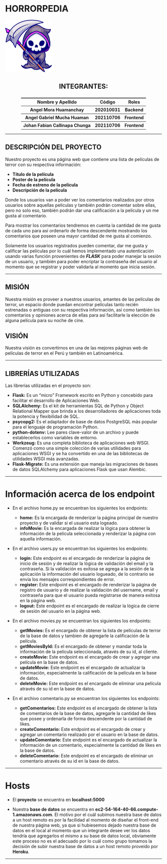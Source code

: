 
# HORRORPEDIA

<img style="width: 150px;" src='static/imgs/grm.png' alt='logo'/>

<center>

<h2>INTEGRANTES:</h2>
<div>
  <table style="width: 100%; display: flex; justify-content:center;">
    <tr>
      <th>Nombre y Apellido</th>
      <th>Código</th>
      <th>Roles</th>
    </tr>
    <tr>
      <th>Angel Mora Huamanchay</th>
      <th>202010031</th>
      <th>Backend</th>
    </tr>
    <tr>
      <th>Angel Gabriel Mucha Huaman</th>
      <th>202110706</th>
      <th>Frontend</th>
    </tr>
    <tr>
      <th>Johan Fabian Callinapa Chunga</th>
      <th>202110706</th>
      <th>Frontend</th>
    </tr>
  </table>
</div>
</center>
<hr/>

## DESCRIPCIÓN DEL PROYECTO

Nuestro proyecto es una página web que contiene una lista de películas de terror con su respectiva información:
* **Título de la película**
* **Poster de la película**
* **Fecha de estreno de la película**
* **Descripción de la película**

Donde los usuarios van a poder ver los comentarios realizados por otros usuarios sobre aquellas películas y también podrán comentar sobre ellas, pero no solo eso, también podrán dar una calificación a la película y un me gusta al comentario.

Para mostrar los comentarios tendremos en cuenta la cantidad de me gusta de cada uno para así ordenarlo de forma descendente mostrando los comentarios que poseen una mayor cantidad de me gusta al comienzo. 

Solamente los usuarios registrados pueden comentar, dar me gusta y calificar las películas por lo cuál hemos implementado una autenticación usando varias función provenientes de ***FLASK*** para poder manejar la sesión de un usuario, y también para poder encriptar la contraseña del usuario al momento que se registrar y poder validarla al momento que inicia sesión. 
<hr/>

## MISIÓN
Nuestra misión es proveer a nuestros usuarios, amantes de las películas de terror, un espacio donde puedan encontrar películas tanto recién estrenadas o antiguas con su respectiva información, así como también los comentarios y opiniones acerca de ellas para así facilitarle la elección de alguna película para su noche de cine. 
## VISIÓN
Nuestra visión es convertirnos en una de las mejores páginas web de películas de terror en el Perú y también en Latinoamérica.
<hr/>

## LIBRERÍAS UTILIZADAS
Las librerías utilizadas en el proyecto son:
* **Flask:** Es un “micro” Framework escrito en Python y concebido para facilitar el desarrollo de Aplicaciones Web.
* **SQLAlchemy:** Es el kit de herramientas SQL de Python y Object Relational Mapper que brinda a los desarrolladores de aplicaciones toda la potencia y flexibilidad de SQL.
* **psycopg2:** Es el adaptador de base de datos PostgreSQL más popular para el lenguaje de programación Python.
* **python-dotenv:** Lee pares clave-valor de un archivo y puede establecerlos como variables de entorno.
* **Werkzeug:** Es una completa biblioteca de aplicaciones web WSGI. Comenzó como una simple colección de varias utilidades para aplicaciones WSGI y se ha convertido en una de las bibliotecas de utilidades WSGI más avanzadas.
* **Flask-Migrate:** Es una extensión que maneja las migraciones de bases de datos SQLAlchemy para aplicaciones Flask que usan Alembic.
<hr/>

# Información acerca de los endpoint
* En el archivo home.py se encuentran los siguientes los endpoints: 
  * **home:** Es la encargada de renderizar la página principal de nuestro proyecto y de validar si el usuario esta logeado.
  * **infoMovie:** Es la encargada de realizar la lógica para obtener la información de la pelicula seleccionada y renderizar la página con aquella información.
* En el archivo users.py se encuentran los siguientes los endpoints:
  * **login:** Este endpoint es el encargado de renderizar la página de inicio de sesión y de realizar la lógica de validación del email y la contraseña. Si la validación es exitosa se agrega a la sesión de la aplicación la información del usuario logueado, de lo contrario se envía los mensajes correspondientes de error.
  * **register:** Este endpoint es el encargado de renderizar la página de registro de usuario y de realizar la validación del username, email y contraseña para que el usuario pueda registrarse de manera exitosa en la página web.
  * **logout:** Este endpoint es el encargado de realizar la lógica de cierre de sesión del usuario en la página web.

* En el archivo movies.py se encuentran los siguientes los endpoints:
  * **getMovies:** Es el encargado de obtener la lista de películas de terror de la base de datos y tambien de agregarle la calificación de la película.
  * **getMoviesById:** Es el encargado de obtener y mandar toda la información de la película seleccionada, através de su id, al cliente.
  * **createMovie:** Este endpoint es el encargado de crear y agregar una película en la base de datos.
  * **updateMovie:** Este endpoint es el encargado de actualizar la información, especialmente la calificación de la película en la base de datos.
  * **deleteMovie:** Este endpoint es el encargado de eliminar una película através de su id en la base de datos.
* En el archivo comentario.py se encuentran los siguientes los endpoints:
  * **getComentarios:** Este endpoint es el encargado de obtener la lista de comentarios de la base de datos, agregarle la cantidad de likes que posee y ordenarla de forma descendente por la cantidad de likes.
  * **createComentario:** Este endpoint es el encargado de crear y agregar un comentario realizado por el usuario en la base de datos.
  * **updateComentario:** Este endpoint es el encargado de actualizar la información de un comentario, especialmente la cantidad de likes en la base de datos.
  * **deleteComentario:** Este endpoint es el encargado de eliminar un comentario através de su id en la base de datos.
<hr/>

# Hosts
* El **proyecto** se encuentra en **localhost:5000**

* Nuestra **base de datos** se encuentra en **ec2-54-164-40-66.compute-1.amazonaws.com**. El motivo por el cuál subimos nuestra base de datos a un host remoto es por la facilidad al momento de diseñar el front-end de nuestra página web, ya que si hubiesemos dejado nuestra base de datos en el local al momento que un integrante desee ver los datos tendría que agregarlos el mismo a su base de datos local, obviamente este proceso no es el adecuado por lo cuál como grupo tomamos la decisión de subir nuestra base de datos a un host remoto proveido por **Heroku**.
<hr/>